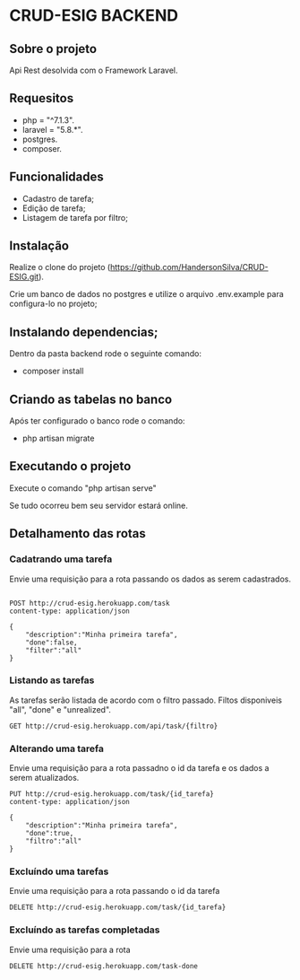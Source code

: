 # CRUD-ESIG BACKEND

## Sobre o projeto

Api Rest desolvida com o Framework Laravel.

## Requesitos

-   php = "^7.1.3".
-   laravel = "5.8.\*".
-   postgres.
-   composer.

## Funcionalidades

-   Cadastro de tarefa;
-   Edição de tarefa;
-   Listagem de tarefa por filtro;

## Instalação

Realize o clone do projeto (https://github.com/HandersonSilva/CRUD-ESIG.git).

Crie um banco de dados no postgres e utilize o arquivo .env.example para configura-lo no projeto;

## Instalando dependencias;

Dentro da pasta backend rode o seguinte comando:

-   composer install

## Criando as tabelas no banco

Após ter configurado o banco rode o comando:

-   php artisan migrate

## Executando o projeto

Execute o comando "php artisan serve"

Se tudo ocorreu bem seu servidor estará online.

## Detalhamento das rotas

### Cadatrando uma tarefa

Envie uma requisição para a rota passando os dados as serem cadastrados.

```http

POST http://crud-esig.herokuapp.com/task
content-type: application/json

{
    "description":"Minha primeira tarefa",
    "done":false,
    "filter":"all"
}
```

### Listando as tarefas

As tarefas serão listada de acordo com o filtro passado.
Filtos disponiveis "all", "done" e "unrealized".

```http
GET http://crud-esig.herokuapp.com/api/task/{filtro}
```

### Alterando uma tarefa

Envie uma requisição para a rota passadno o id da tarefa e os dados a serem atualizados.

```http
PUT http://crud-esig.herokuapp.com/task/{id_tarefa}
content-type: application/json

{
    "description":"Minha primeira tarefa",
    "done":true,
    "filtro":"all"
}

```

### Excluíndo uma tarefas

Envie uma requisição para a rota passando o id da tarefa

```http
DELETE http://crud-esig.herokuapp.com/task/{id_tarefa}
```

### Excluíndo as tarefas completadas

Envie uma requisição para a rota

```http
DELETE http://crud-esig.herokuapp.com/task-done
```
